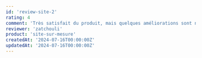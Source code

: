 ```yaml
---
id: 'review-site-2'
rating: 4
comment: 'Très satisfait du produit, mais quelques améliorations sont nécessaires au niveau du support.'
reviewer: 'zatchouli'
product: 'site-sur-mesure'
createdAt: '2024-07-16T00:00:00Z'
updatedAt: '2024-07-16T00:00:00Z'
---
```

